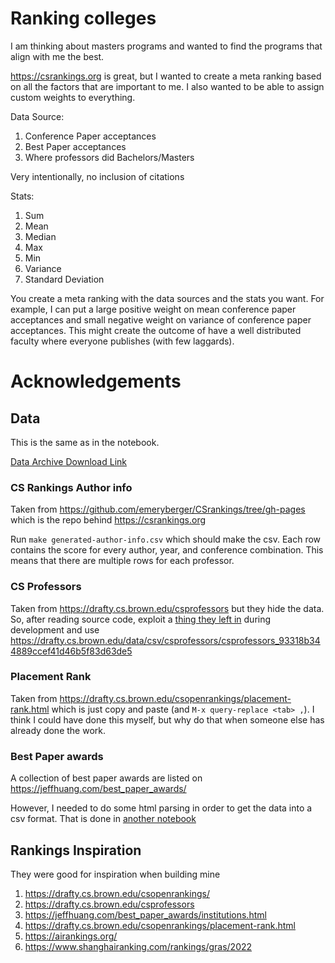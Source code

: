 # Ranking colleges

I am thinking about masters programs and wanted to find the programs that align with me the best.

https://csrankings.org is great, but I wanted to create a meta ranking based on all the factors that are important to me.
I also wanted to be able to assign custom weights to everything.

Data Source:

1. Conference Paper acceptances
2. Best Paper acceptances
3. Where professors did Bachelors/Masters

Very intentionally, no inclusion of citations

Stats:

1. Sum
2. Mean
3. Median
4. Max
5. Min
6. Variance
7. Standard Deviation

You create a meta ranking with the data sources and the stats you want. For example, I can put a large positive weight on mean conference paper acceptances and small negative weight on variance of conference paper acceptances. This might create the outcome of have a well distributed faculty where everyone publishes (with few laggards).

# Acknowledgements

## Data

This is the same as in the notebook.

[Data Archive Download Link](http://store.sachiniyer.com/s/9NczHAmPJFiQgys/download/data.zip)

### CS Rankings Author info

Taken from https://github.com/emeryberger/CSrankings/tree/gh-pages which is the repo behind https://csrankings.org

Run `make generated-author-info.csv` which should make the csv. Each row contains the score for every author, year, and conference combination. This means that there are multiple rows for each professor.

### CS Professors

Taken from https://drafty.cs.brown.edu/csprofessors but they hide the data. So, after reading source code, exploit a [thing they left in](https://github.com/brownhci/drafty/blob/212bd995c857a34c74c7a71d67e1556c1ca7ea97/backend/src/controllers/datasharing.ts#L31) during development and use https://drafty.cs.brown.edu/data/csv/csprofessors/csprofessors_93318b344889ccef41d46b5f83d63de5

### Placement Rank

Taken from https://drafty.cs.brown.edu/csopenrankings/placement-rank.html which is just copy and paste (and `M-x query-replace <tab> ,`). I think I could have done this myself, but why do that when someone else has already done the work.

### Best Paper awards

A collection of best paper awards are listed on https://jeffhuang.com/best_paper_awards/

However, I needed to do some html parsing in order to get the data into a csv format. That is done in [another notebook](./best-paper.ipynb)

## Rankings Inspiration

They were good for inspiration when building mine

1. https://drafty.cs.brown.edu/csopenrankings/
2. https://drafty.cs.brown.edu/csprofessors
3. https://jeffhuang.com/best_paper_awards/institutions.html
4. https://drafty.cs.brown.edu/csopenrankings/placement-rank.html
5. https://airankings.org/
6. https://www.shanghairanking.com/rankings/gras/2022
